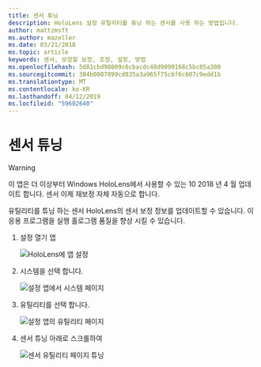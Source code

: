 ```yaml
---
title: 센서 튜닝
description: HoloLens 설정 유틸리티를 튜닝 하는 센서를 사용 하는 방법입니다.
author: mattzmsft
ms.author: mazeller
ms.date: 03/21/2018
ms.topic: article
keywords: 센서, 보정할 보정, 조정, 설정, 방법
ms.openlocfilehash: 5d81cbd98809c6cbacdc48d9099168c5bc05a300
ms.sourcegitcommit: 384b0087899cd835a3a965f75c6f6c607c9edd1b
ms.translationtype: MT
ms.contentlocale: ko-KR
ms.lasthandoff: 04/12/2019
ms.locfileid: "59602640"
---
```

# <a name="sensor-tuning"></a>센서 튜닝

>[!WARNING]
>이 앱은 더 이상부터 Windows HoloLens에서 사용할 수 있는 10 2018 년 4 월 업데이트 합니다. 센서 이제 재보정 자체 자동으로 합니다. 

유틸리티를 튜닝 하는 센서 HoloLens의 센서 보정 정보를 업데이트할 수 있습니다. 이 응용 프로그램을 실행 홀로그램 품질을 향상 시킬 수 있습니다.

1. 설정 열기 앱

   ![HoloLens에 앱 설정](images/settingssensortuning-500px.png)
  
2. 시스템을 선택 합니다.

   ![설정 앱에서 시스템 페이지](images/systemsensortuning-500px.png)
  
3. 유틸리티를 선택 합니다.

   ![설정 앱의 유틸리티 페이지](images/utilitiessensortuning-500px.png)
  
4. 센서 튜닝 아래로 스크롤하여

   ![센서 유틸리티 페이지 튜닝](images/sensortuningsettingsapp-500px.png)
